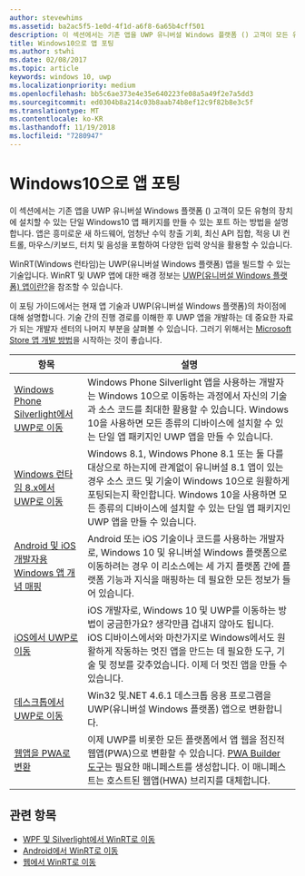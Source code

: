 ```yaml
---
author: stevewhims
ms.assetid: ba2ac5f5-1e0d-4f1d-a6f8-6a65b4cff501
description: 이 섹션에서는 기존 앱을 UWP 유니버설 Windows 플랫폼 () 고객이 모든 유형의 장치에 설치할 수 있는 단일 Windows10 앱 패키지를 만들 수 있는 포트 하는 방법을 설명 합니다. 앱은 흥미로운 새 하드웨어, 엄청난 수익 창출 기회, 최신 API 집합, 적응 UI 컨트롤, 마우스/키보드, 터치 및 음성을 포함하여 다양한 입력 양식을 활용할 수 있습니다.
title: Windows10으로 앱 포팅
ms.author: stwhi
ms.date: 02/08/2017
ms.topic: article
keywords: windows 10, uwp
ms.localizationpriority: medium
ms.openlocfilehash: bb5c6ae373e4e35e640223fe08a5a49f2e7a5dd3
ms.sourcegitcommit: ed0304b8a214c03b8aab74b8ef12c9f82b8e3c5f
ms.translationtype: MT
ms.contentlocale: ko-KR
ms.lasthandoff: 11/19/2018
ms.locfileid: "7280947"
---
```

# <a name="porting-apps-to-windows10"></a>Windows10으로 앱 포팅


이 섹션에서는 기존 앱을 UWP 유니버설 Windows 플랫폼 () 고객이 모든 유형의 장치에 설치할 수 있는 단일 Windows10 앱 패키지를 만들 수 있는 포트 하는 방법을 설명 합니다. 앱은 흥미로운 새 하드웨어, 엄청난 수익 창출 기회, 최신 API 집합, 적응 UI 컨트롤, 마우스/키보드, 터치 및 음성을 포함하여 다양한 입력 양식을 활용할 수 있습니다.

WinRT(Windows 런타임)는 UWP(유니버설 Windows 플랫폼) 앱을 빌드할 수 있는 기술입니다. WinRT 및 UWP 앱에 대한 배경 정보는 [UWP(유니버설 Windows 플랫폼) 앱이란?](https://msdn.microsoft.com/library/windows/apps/dn726767)을 참조할 수 있습니다.

이 포팅 가이드에서는 현재 앱 기술과 UWP(유니버설 Windows 플랫폼)의 차이점에 대해 설명합니다. 기술 간의 진행 경로를 이해한 후 UWP 앱을 개발하는 데 중요한 자료가 되는 개발자 센터의 나머지 부분을 살펴볼 수 있습니다. 그러기 위해서는 [Microsoft Store 앱 개발 방법](https://msdn.microsoft.com/library/windows/apps/dn726537)을 시작하는 것이 좋습니다.

| 항목 | 설명 |
|-------|-------------|
| [Windows Phone Silverlight에서 UWP로 이동](wpsl-to-uwp-root.md) | Windows Phone Silverlight 앱을 사용하는 개발자는 Windows 10으로 이동하는 과정에서 자신의 기술과 소스 코드를 최대한 활용할 수 있습니다. Windows 10을 사용하면 모든 종류의 디바이스에 설치할 수 있는 단일 앱 패키지인 UWP 앱을 만들 수 있습니다. |
| [Windows 런타임 8.x에서 UWP로 이동](w8x-to-uwp-root.md) | Windows 8.1, Windows Phone 8.1 또는 둘 다를 대상으로 하는지에 관계없이 유니버설 8.1 앱이 있는 경우 소스 코드 및 기술이 Windows 10으로 원활하게 포팅되는지 확인합니다. Windows 10을 사용하면 모든 종류의 디바이스에 설치할 수 있는 단일 앱 패키지인 UWP 앱을 만들 수 있습니다. |
| [Android 및 iOS 개발자용 Windows 앱 개념 매핑](android-ios-uwp-map.md) | Android 또는 iOS 기술이나 코드를 사용하는 개발자로, Windows 10 및 유니버설 Windows 플랫폼으로 이동하려는 경우 이 리소스에는 세 가지 플랫폼 간에 플랫폼 기능과 지식을 매핑하는 데 필요한 모든 정보가 들어 있습니다. |
| [iOS에서 UWP로 이동](ios-to-uwp-root.md) | iOS 개발자로, Windows 10 및 UWP를 이동하는 방법이 궁금한가요? 생각만큼 겁내지 않아도 됩니다. iOS 디바이스에서와 마찬가지로 Windows에서도 원활하게 작동하는 멋진 앱을 만드는 데 필요한 도구, 기술 및 정보를 갖추었습니다. 이제 더 멋진 앱을 만들 수 있습니다. |
| [데스크톱에서 UWP로 이동](desktop-to-uwp-root.md) | Win32 및.NET 4.6.1 데스크톱 응용 프로그램을 UWP(유니버설 Windows 플랫폼) 앱으로 변환합니다. |
| [웹앱을 PWA로 변환](https://docs.microsoft.com/microsoft-edge/progressive-web-apps) | 이제 UWP를 비롯한 모든 플랫폼에서 앱 웹을 점진적 웹앱(PWA)으로 변환할 수 있습니다. [PWA Builder 도구](https://www.pwabuilder.com)는 필요한 매니페스트를 생성합니다. 이 매니페스트는 호스트된 웹앱(HWA) 브리지를 대체합니다. |

## <a name="related-topics"></a>관련 항목

* [WPF 및 Silverlight에서 WinRT로 이동](https://msdn.microsoft.com/library/windows/apps/dn263237)
* [Android에서 WinRT로 이동](https://msdn.microsoft.com/library/windows/apps/jj945421)
* [웹에서 WinRT로 이동](https://msdn.microsoft.com/library/windows/apps/hh465151)
